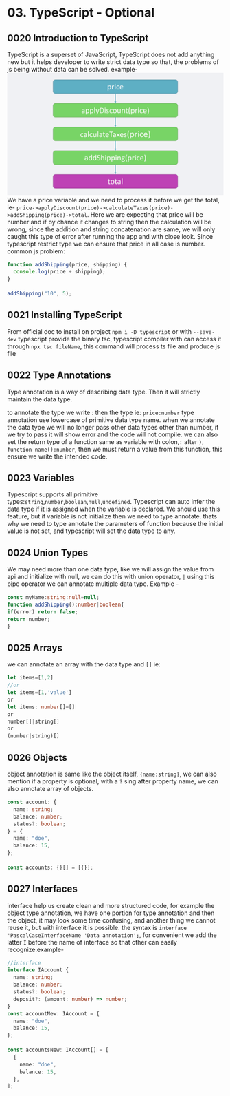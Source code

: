 # 03. TypeScript - Optional

## 0020 Introduction to TypeScript

TypeScript is a superset of JavaScript, TypeScript does not add anything new but it helps developer to write strict data type so that, the problems of js being without data can be solved. example-
![1](../images/0020%20Introduction%20to%20TypeScript.png)  
We have a price variable and we need to process it before we get the total, ie- `price->applyDiscount(price)->calculateTaxes(price)->addShipping(price)->total`. Here we are expecting that price will be number and if by chance it changes to string then the calculation will be wrong, since the addition and string concatenation are same, we will only caught this type of error after running the app and with close look. Since typescript restrict type we can ensure that price in all case is number.
common js problem:

```js
function addShipping(price, shipping) {
  console.log(price + shipping);
}

addShipping("10", 5);
```

## 0021 Installing TypeScript

From official doc
to install on project `npm i -D typescript` or with `--save-dev` typescript provide the binary tsc, typescript compiler with can access it through `npx tsc fileName`, this command will process ts file and produce js file

## 0022 Type Annotations

Type annotation is a way of describing data type. Then it will strictly maintain the data type.

to annotate the type we write : then the type ie: `price:number` type annotation use lowercase of primitive data type name.
when we annotate the data type we will no longer pass other data types other than number, if we try to pass it will show error and the code will not compile. we can also set the return type of a function same as variable with colon,`:` after `)`, `function name():number`, then we must return a value from this function, this ensure we write the intended code.

## 0023 Variables

Typescript supports all primitive types:`string`,`number`,`boolean`,`null`,`undefined`. Typescript can auto infer the data type if it is assigned when the variable is declared. We should use this feature, but if variable is not initialize then we need to type annotate. thats why we need to type annotate the parameters of function because the initial value is not set, and typescript will set the data type to any.

## 0024 Union Types

We may need more than one data type, like we will assign the value from api and initialize with null, we can do this with union operator, `|` using this pipe operator we can annotate multiple data type. Example -

```ts
const myName:string:null=null;
function addShipping():number|boolean{
if(error) return false;
return number;
}
```

## 0025 Arrays

we can annotate an array with the data type and `[]` ie:

```ts
let items=[1,2]
//or
let items=[1,'value']
or
let items: number[]=[]
or
number[]|string[]
or
(number|string)[]

```

## 0026 Objects

object annotation is same like the object itself, `{name:string}`, we can also mention if a property is optional, with a `?` sing after property name, we can also annotate array of objects.

```ts
const account: {
  name: string;
  balance: number;
  status?: boolean;
} = {
  name: "doe",
  balance: 15,
};

const accounts: {}[] = [{}];
```

## 0027 Interfaces

interface help us create clean and more structured code, for example the object type annotation, we have one portion for type annotation and then the object, it may look some time confusing, and another thing we cannot reuse it, but with interface it is possible. the syntax is `interface 'PascalCaseInterfaceName 'Data annotation';`, for convenient we add the latter `I` before the name of interface so that other can easily recognize.example-

```ts
//interface
interface IAccount {
  name: string;
  balance: number;
  status?: boolean;
  deposit?: (amount: number) => number;
}
const accountNew: IAccount = {
  name: "doe",
  balance: 15,
};

const accountsNew: IAccount[] = [
  {
    name: "doe",
    balance: 15,
  },
];
```
